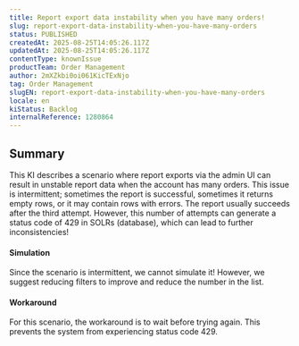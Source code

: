 ```yaml
---
title: Report export data instability when you have many orders!
slug: report-export-data-instability-when-you-have-many-orders
status: PUBLISHED
createdAt: 2025-08-25T14:05:26.117Z
updatedAt: 2025-08-25T14:05:26.117Z
contentType: knownIssue
productTeam: Order Management
author: 2mXZkbi0oi061KicTExNjo
tag: Order Management
slugEN: report-export-data-instability-when-you-have-many-orders
locale: en
kiStatus: Backlog
internalReference: 1280864
---
```


## Summary


This KI describes a scenario where report exports via the admin UI can result in unstable report data when the account has many orders.
This issue is intermittent; sometimes the report is successful, sometimes it returns empty rows, or it may contain rows with errors.
The report usually succeeds after the third attempt.
However, this number of attempts can generate a status code of 429 in SOLRs (database), which can lead to further inconsistencies!


#### Simulation


Since the scenario is intermittent, we cannot simulate it!
However, we suggest reducing filters to improve and reduce the number in the list.


#### Workaround


For this scenario, the workaround is to wait before trying again. This prevents the system from experiencing status code 429.



